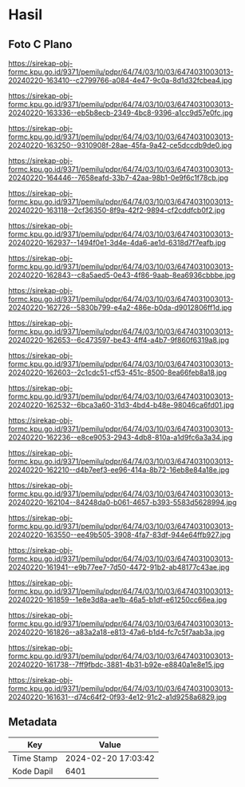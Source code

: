 # Hasil

## Foto C Plano

https://sirekap-obj-formc.kpu.go.id/9371/pemilu/pdpr/64/74/03/10/03/6474031003013-20240220-163410--c2799766-a084-4e47-9c0a-8d1d32fcbea4.jpg

https://sirekap-obj-formc.kpu.go.id/9371/pemilu/pdpr/64/74/03/10/03/6474031003013-20240220-163336--eb5b8ecb-2349-4bc8-9396-a1cc9d57e0fc.jpg

https://sirekap-obj-formc.kpu.go.id/9371/pemilu/pdpr/64/74/03/10/03/6474031003013-20240220-163250--9310908f-28ae-45fa-9a42-ce5dccdb9de0.jpg

https://sirekap-obj-formc.kpu.go.id/9371/pemilu/pdpr/64/74/03/10/03/6474031003013-20240220-164446--7658eafd-33b7-42aa-98b1-0e9f6c1f78cb.jpg

https://sirekap-obj-formc.kpu.go.id/9371/pemilu/pdpr/64/74/03/10/03/6474031003013-20240220-163118--2cf36350-8f9a-42f2-9894-cf2cddfcb0f2.jpg

https://sirekap-obj-formc.kpu.go.id/9371/pemilu/pdpr/64/74/03/10/03/6474031003013-20240220-162937--1494f0e1-3d4e-4da6-ae1d-6318d7f7eafb.jpg

https://sirekap-obj-formc.kpu.go.id/9371/pemilu/pdpr/64/74/03/10/03/6474031003013-20240220-162843--c8a5aed5-0e43-4f86-9aab-8ea6936cbbbe.jpg

https://sirekap-obj-formc.kpu.go.id/9371/pemilu/pdpr/64/74/03/10/03/6474031003013-20240220-162726--5830b799-e4a2-486e-b0da-d9012806ff1d.jpg

https://sirekap-obj-formc.kpu.go.id/9371/pemilu/pdpr/64/74/03/10/03/6474031003013-20240220-162653--6c473597-be43-4ff4-a4b7-9f860f6319a8.jpg

https://sirekap-obj-formc.kpu.go.id/9371/pemilu/pdpr/64/74/03/10/03/6474031003013-20240220-162603--2c1cdc51-cf53-451c-8500-8ea66feb8a18.jpg

https://sirekap-obj-formc.kpu.go.id/9371/pemilu/pdpr/64/74/03/10/03/6474031003013-20240220-162532--6bca3a60-31d3-4bd4-b48e-98046ca6fd01.jpg

https://sirekap-obj-formc.kpu.go.id/9371/pemilu/pdpr/64/74/03/10/03/6474031003013-20240220-162236--e8ce9053-2943-4db8-810a-a1d9fc6a3a34.jpg

https://sirekap-obj-formc.kpu.go.id/9371/pemilu/pdpr/64/74/03/10/03/6474031003013-20240220-162210--d4b7eef3-ee96-414a-8b72-16eb8e84a18e.jpg

https://sirekap-obj-formc.kpu.go.id/9371/pemilu/pdpr/64/74/03/10/03/6474031003013-20240220-162104--84248da0-b061-4657-b393-5583d5628994.jpg

https://sirekap-obj-formc.kpu.go.id/9371/pemilu/pdpr/64/74/03/10/03/6474031003013-20240220-163550--ee49b505-3908-4fa7-83df-944e64ffb927.jpg

https://sirekap-obj-formc.kpu.go.id/9371/pemilu/pdpr/64/74/03/10/03/6474031003013-20240220-161941--e9b77ee7-7d50-4472-91b2-ab48177c43ae.jpg

https://sirekap-obj-formc.kpu.go.id/9371/pemilu/pdpr/64/74/03/10/03/6474031003013-20240220-161859--1e8e3d8a-ae1b-46a5-b1df-e61250cc66ea.jpg

https://sirekap-obj-formc.kpu.go.id/9371/pemilu/pdpr/64/74/03/10/03/6474031003013-20240220-161826--a83a2a18-e813-47a6-b1d4-fc7c5f7aab3a.jpg

https://sirekap-obj-formc.kpu.go.id/9371/pemilu/pdpr/64/74/03/10/03/6474031003013-20240220-161738--7ff9fbdc-3881-4b31-b92e-e8840a1e8e15.jpg

https://sirekap-obj-formc.kpu.go.id/9371/pemilu/pdpr/64/74/03/10/03/6474031003013-20240220-161631--d74c64f2-0f93-4e12-91c2-a1d9258a6829.jpg


## Metadata

| Key        | Value               |
| ---------- | ------------------- |
| Time Stamp | 2024-02-20 17:03:42 |
| Kode Dapil | 6401                |



